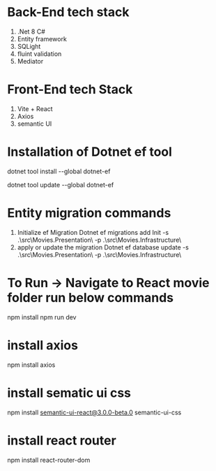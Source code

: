 # Back-End tech stack
1. .Net 8 C#
2. Entity framework
3. SQLight
4. fluint validation
5. Mediator

# Front-End tech Stack
1. Vite + React
2. Axios
3. semantic UI

# Installation of Dotnet ef tool
 dotnet tool install --global dotnet-ef

 dotnet tool update --global dotnet-ef

# Entity migration commands
1. Initialize ef Migration
Dotnet ef migrations add Init -s .\src\Movies.Presentation\ -p .\src\Movies.Infrastructure\ 
2. apply or update the migration
Dotnet ef database update -s .\src\Movies.Presentation\ -p .\src\Movies.Infrastructure\


# To Run ->  Navigate to React movie folder run below commands

npm install
npm run dev



# install axios
npm install axios
# install sematic ui css
npm install semantic-ui-react@3.0.0-beta.0 semantic-ui-css
# install react router
npm install react-router-dom


